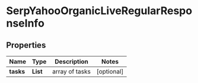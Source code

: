 # SerpYahooOrganicLiveRegularResponseInfo


## Properties

| Name | Type | Description | Notes |
|------------ | ------------- | ------------- | -------------|
**tasks** | **List<SerpYahooOrganicLiveRegularTaskInfo>** | array of tasks |[optional]|